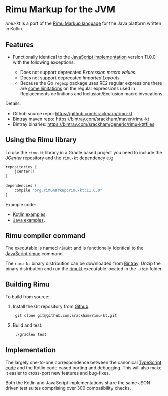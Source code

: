 # Rimu Markup for the JVM

_rimu-kt_ is a port of the [Rimu Markup
language](http://rimumarkup.org) for the Java platform written
in Kotlin.


## Features
- Functionally identical to the [JavaScript
  implementation](https://github.com/srackham/rimu) version
  11.0.0 with the following exceptions:

  * Does not support deprecated _Expression macro values_.
  * Does not support deprecated _Imported Layouts_.
  * Because the Go `regexp` package uses RE2 regular expressions there
    are [some limitations](http://rimumarkup.org/reference.html#regular-expressions) on the regular expressions used in
    Replacements definitions and Inclusion/Exclusion macro
    invocations.

Details:

- Github source repo: https://github.com/srackham/rimu-kt
- Bintray maven repo: https://bintray.com/srackham/maven/rimu-kt
- Bintray binaries: https://bintray.com/srackham/generic/rimu-kt#files


## Using the Rimu library
To use the `rimu-kt` library in a Gradle based project you need to
include the _JCenter_ repository and the `rimu-kt` dependency e.g.

``` kotlin
repositories {
    jcenter()
}

dependencies {
    compile "org.rimumarkup:rimu-kt:11.0.0"
}
```

Example code:

- [Kotlin
  examples](https://github.com/srackham/rimu-kt/blob/master/src/test/kotlin/KotlinExamplesTest.kt).
- [Java
  examples](https://github.com/srackham/rimu-kt/blob/master/src/test/java/JavaExamplesTest.java).


## Rimu compiler command
The executable is named `rimukt` and is functionally identical to the
[JavaScript rimuc](http://rimumarkup.org/reference.html#rimuc-command)
command.

The `rimu-kt` binary distribution can be downloaded from
[Bintray](https://bintray.com/srackham/generic/rimu-kt#files). Unzip
the binary distribution and run the
[rimukt](http://rimumarkup.org/reference.html#rimuc-command)
executable located in the `./bin` folder.


## Building Rimu
To build from source:

1. Install the Git repository from [Github](https://github.com/srackham/rimu-kt).

        git clone git@github.com:srackham/rimu-kt.git

2. Build and test:

        ./gradlew test


## Implementation
The largely one-to-one correspondence between the canonical
[TypeScript code](https://github.com/srackham/rimu) and the Kotlin
code eased porting and debugging.  This will also make it easier to
cross-port new features and bug-fixes.

Both the Kotlin and JavaScript implementations share the same JSON
driven test suites comprising over 300 compatibility checks.
